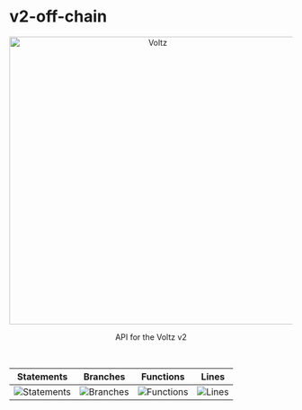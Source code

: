# v2-off-chain

<p align="center">
  <a href="https://app.voltz.xyz/">
    <picture>
      <img src="../../docs/voltz-background.jpeg" alt="Voltz" width="512" />
    </picture>
  </a>
</p>

<p align="center"> API for the Voltz v2 </p>

<br />

| Statements                  | Branches                | Functions                 | Lines             |
| --------------------------- | ----------------------- | ------------------------- | ----------------- |
| ![Statements](https://img.shields.io/badge/statements-47.05%25-red.svg?style=flat) | ![Branches](https://img.shields.io/badge/branches-32.22%25-red.svg?style=flat) | ![Functions](https://img.shields.io/badge/functions-13.51%25-red.svg?style=flat) | ![Lines](https://img.shields.io/badge/lines-51.73%25-red.svg?style=flat) |

